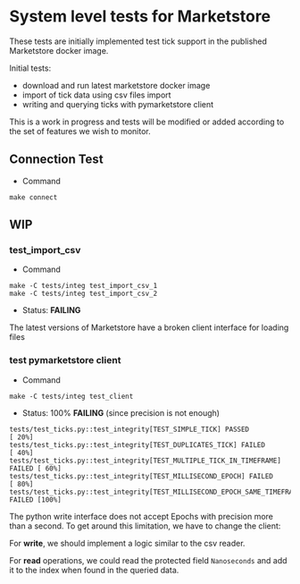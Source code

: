 # System level tests for Marketstore


These tests are initially implemented test tick support in the published Marketstore docker image.

Initial tests:
- download and run latest marketstore docker image
- import of tick data using csv files import
- writing and querying ticks with pymarketstore client

This is a work in progress and tests will be modified or added according to the set of features we wish to monitor.

## Connection Test
- Command
```
make connect
```

## WIP

### test_import_csv
- Command
```
make -C tests/integ test_import_csv_1
make -C tests/integ test_import_csv_2
```

- Status: **FAILING**

The latest versions of Marketstore have a broken client interface for loading files

### test pymarketstore client

- Command
```
make -C tests/integ test_client
```

- Status: 100% **FAILING** (since precision is not enough)

```
tests/test_ticks.py::test_integrity[TEST_SIMPLE_TICK] PASSED             [ 20%]
tests/test_ticks.py::test_integrity[TEST_DUPLICATES_TICK] FAILED         [ 40%]
tests/test_ticks.py::test_integrity[TEST_MULTIPLE_TICK_IN_TIMEFRAME] FAILED [ 60%]
tests/test_ticks.py::test_integrity[TEST_MILLISECOND_EPOCH] FAILED       [ 80%]
tests/test_ticks.py::test_integrity[TEST_MILLISECOND_EPOCH_SAME_TIMEFRAME] FAILED [100%]
```

The python write interface does not accept Epochs with precision more than a second. To get around this limitation, we have to change the client:

For **write**, we should implement a logic similar to the csv reader.

For **read** operations, we could read the protected field `Nanoseconds` and add it to the index when found in the queried data.
